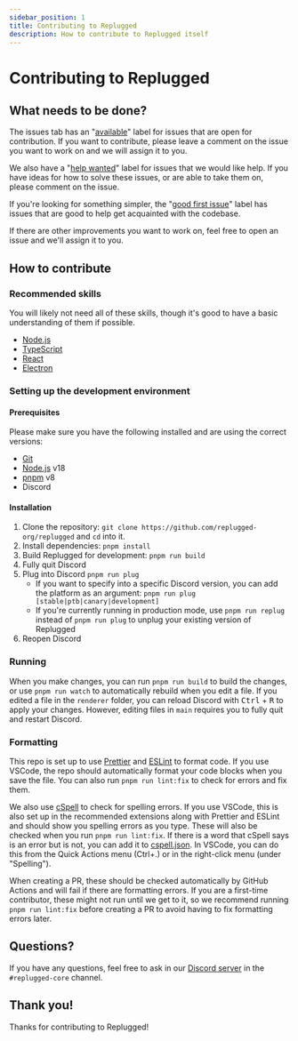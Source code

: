 ```yaml
---
sidebar_position: 1
title: Contributing to Replugged
description: How to contribute to Replugged itself
---
```


# Contributing to Replugged

## What needs to be done?

The issues tab has an
"[available](https://github.com/replugged-org/replugged/issues?q=is%3Aissue+is%3Aopen+label%3A%22available+%28leave+comment+to+claim%29%22)"
label for issues that are open for contribution. If you want to contribute, please leave a comment
on the issue you want to work on and we will assign it to you.

We also have a
"[help wanted](https://github.com/replugged-org/replugged/issues?q=is%3Aissue+is%3Aopen+label%3A%22help+wanted%22)"
label for issues that we would like help. If you have ideas for how to solve these issues, or are
able to take them on, please comment on the issue.

If you're looking for something simpler, the
"[good first issue](https://github.com/replugged-org/replugged/labels/good%20first%20issue)" label
has issues that are good to help get acquainted with the codebase.

If there are other improvements you want to work on, feel free to open an issue and we'll assign it
to you.

## How to contribute

### Recommended skills

You will likely not need all of these skills, though it's good to have a basic understanding of them
if possible.

- [Node.js](https://nodejs.org/en)
- [TypeScript](https://typescriptlang.org)
- [React](https://react.dev)
- [Electron](https://electronjs.org)

### Setting up the development environment

#### Prerequisites

Please make sure you have the following installed and are using the correct versions:

- [Git](https://git-scm.com/downloads)
- [Node.js](https://nodejs.org/en/) v18
- [pnpm](https://pnpm.io/installation) v8
- Discord

#### Installation

1. Clone the repository: `git clone https://github.com/replugged-org/replugged` and `cd` into it.
2. Install dependencies: `pnpm install`
3. Build Replugged for development: `pnpm run build`
4. Fully quit Discord
5. Plug into Discord `pnpm run plug`
   - If you want to specify into a specific Discord version, you can add the platform as an
     argument: `pnpm run plug [stable|ptb|canary|development]`
   - If you're currently running in production mode, use `pnpm run replug` instead of
     `pnpm run plug` to unplug your existing version of Replugged
6. Reopen Discord

### Running

When you make changes, you can run `pnpm run build` to build the changes, or use `pnpm run watch` to
automatically rebuild when you edit a file. If you edited a file in the `renderer` folder, you can
reload Discord with <kbd>Ctrl</kbd> + <kbd>R</kbd> to apply your changes. However, editing files in
`main` requires you to fully quit and restart Discord.

### Formatting

This repo is set up to use [Prettier](https://prettier.io/) and [ESLint](https://eslint.org/) to
format code. If you use VSCode, the repo should automatically format your code blocks when you save
the file. You can also run `pnpm run lint:fix` to check for errors and fix them.

We also use
[cSpell](https://marketplace.visualstudio.com/items?itemName=streetsidesoftware.code-spell-checker)
to check for spelling errors. If you use VSCode, this is also set up in the recommended extensions
along with Prettier and ESLint and should show you spelling errors as you type. These will also be
checked when you run `pnpm run lint:fix`. If there is a word that cSpell says is an error but is
not, you can add it to [cspell.json](https://github.com/replugged-org/guide/tree/main/cspell.json).
In VSCode, you can do this from the Quick Actions menu (Ctrl+.) or in the right-click menu (under
"Spelling").

When creating a PR, these should be checked automatically by GitHub Actions and will fail if there
are formatting errors. If you are a first-time contributor, these might not run until we get to it,
so we recommend running `pnpm run lint:fix` before creating a PR to avoid having to fix formatting
errors later.

## Questions?

If you have any questions, feel free to ask in our [Discord server](https://discord.gg/replugged) in
the `#replugged-core` channel.

## Thank you!

Thanks for contributing to Replugged!
